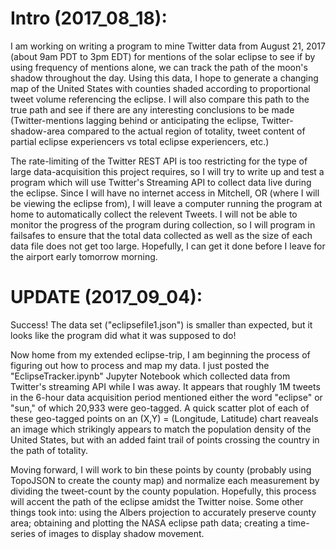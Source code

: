 # Intro (2017_08_18):

I am working on writing a program to mine Twitter data from August 21, 2017 (about 9am PDT to 3pm EDT) for mentions of the solar eclipse to see if by using frequency of mentions alone, we can track the path of the moon's shadow throughout the day. Using this data, I hope to generate a changing map of the United States with counties shaded according to proportional tweet volume referencing the eclipse. I will also compare this path to the true path and see if there are any interesting conclusions to be made (Twitter-mentions lagging behind or anticipating the eclipse, Twitter-shadow-area compared to the actual region of totality, tweet content of partial eclipse experiencers vs total eclipse experiencers, etc.)

The rate-limiting of the Twitter REST API is too restricting for the type of large data-acquisition this project requires, so I will try to write up and test a program which will use Twitter's Streaming API to collect data live during the eclipse. Since I will have no internet access in Mitchell, OR (where I will be viewing the eclipse from), I will leave a computer running the program at home to automatically collect the relevent Tweets. I will not be able to monitor the progress of the program during collection, so I will program in failsafes to ensure that the total data collected as well as the size of each data file does not get too large. Hopefully, I can get it done before I leave for the airport early tomorrow morning.

# UPDATE (2017_09_04):

Success! The data set ("eclipsefile1.json") is smaller than expected, but it looks like the program did what it was supposed to do! 

Now home from my extended eclipse-trip, I am beginning the process of figuring out how to process and map my data. I just posted the "EclipseTracker.ipynb" Jupyter Notebook which collected data from Twitter's streaming API while I was away. It appears that roughly 1M tweets in the 6-hour data acquisition period mentioned either the word "eclipse" or "sun," of which 20,933 were geo-tagged. A quick scatter plot of each of these geo-tagged points on an (X,Y) = (Longitude, Latitude) chart reaveals an image which strikingly appears to match the population density of the United States, but with an added faint trail of points crossing the country in the path of totality.

Moving forward, I will work to bin these points by county (probably using TopoJSON to create the county map) and normalize each measurement by dividing the tweet-count by the county population. Hopefully, this process will accent the path of the eclipse amidst the Twitter noise. Some other things took into: using the Albers projection to accurately preserve county area; obtaining and plotting the NASA eclipse path data; creating a time-series of images to display shadow movement.  
